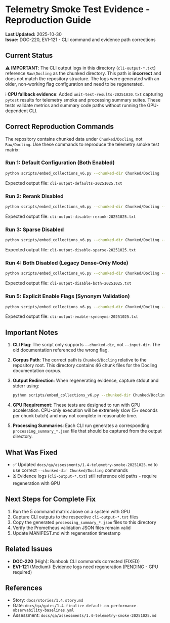 # Telemetry Smoke Test Evidence - Reproduction Guide

**Last Updated:** 2025-10-30  
**Issue:** DOC-220, EVI-121 - CLI command and evidence path corrections

## Current Status

⚠️ **IMPORTANT**: The CLI output logs in this directory (`cli-output-*.txt`) reference `Raw\Docling` as the chunked directory. This path is **incorrect** and does not match the repository structure. The logs were generated with an older, non-working flag configuration and need to be regenerated.

ℹ️ **CPU fallback evidence**: Added `unit-test-results-20251030.txt` capturing `pytest` results for telemetry smoke and processing summary suites. These tests validate metrics and summary code paths without running the GPU-dependent CLI.

## Correct Reproduction Commands

The repository contains chunked data under `Chunked/Docling`, not `Raw/Docling`. Use these commands to reproduce the telemetry smoke test matrix:

### Run 1: Default Configuration (Both Enabled)

```bash
python scripts/embed_collections_v6.py --chunked-dir Chunked/Docling
```

Expected output file: `cli-output-defaults-20251025.txt`

### Run 2: Rerank Disabled

```bash
python scripts/embed_collections_v6.py --chunked-dir Chunked/Docling --disable-rerank
```

Expected output file: `cli-output-disable-rerank-20251025.txt`

### Run 3: Sparse Disabled

```bash
python scripts/embed_collections_v6.py --chunked-dir Chunked/Docling --disable-sparse
```

Expected output file: `cli-output-disable-sparse-20251025.txt`

### Run 4: Both Disabled (Legacy Dense-Only Mode)

```bash
python scripts/embed_collections_v6.py --chunked-dir Chunked/Docling --disable-rerank --disable-sparse
```

Expected output file: `cli-output-disable-both-20251025.txt`

### Run 5: Explicit Enable Flags (Synonym Validation)

```bash
python scripts/embed_collections_v6.py --chunked-dir Chunked/Docling --enable-rerank --enable-sparse
```

Expected output file: `cli-output-enable-synonyms-20251025.txt`

## Important Notes

1. **CLI Flag**: The script only supports `--chunked-dir`, not `--input-dir`. The old documentation referenced the wrong flag.

2. **Corpus Path**: The correct path is `Chunked/Docling` relative to the repository root. This directory contains 46 chunk files for the Docling documentation corpus.

3. **Output Redirection**: When regenerating evidence, capture stdout and stderr using:

   ```bash
   python scripts/embed_collections_v6.py --chunked-dir Chunked/Docling 2>&1 | Tee-Object -FilePath docs/qa/assessments/1.4-telemetry-smoke-evidence/cli-output-defaults-20251025.txt
   ```

4. **GPU Requirement**: These tests are designed to run with GPU acceleration. CPU-only execution will be extremely slow (5+ seconds per chunk batch) and may not complete in reasonable time.

5. **Processing Summaries**: Each CLI run generates a corresponding `processing_summary_*.json` file that should be captured from the output directory.

## What Was Fixed

- ✅ Updated `docs/qa/assessments/1.4-telemetry-smoke-20251025.md` to use correct `--chunked-dir Chunked/Docling` commands
- ⏳ Evidence logs (`cli-output-*.txt`) still reference old paths - require regeneration with GPU

## Next Steps for Complete Fix

1. Run the 5 command matrix above on a system with GPU
2. Capture CLI outputs to the respective `cli-output-*.txt` files
3. Copy the generated `processing_summary_*.json` files to this directory
4. Verify the Prometheus validation JSON files remain valid
5. Update MANIFEST.md with regeneration timestamp

## Related Issues

- **DOC-220** (High): Runbook CLI commands corrected (FIXED)
- **EVI-121** (Medium): Evidence logs need regeneration (PENDING - GPU required)

## References

- Story: `docs/stories/1.4.story.md`
- Gate: `docs/qa/gates/1.4-finalize-default-on-performance-observability-baselines.yml`
- Assessment: `docs/qa/assessments/1.4-telemetry-smoke-20251025.md`
